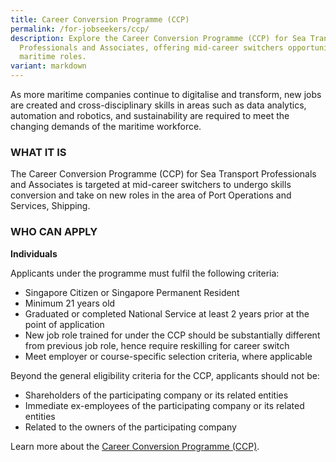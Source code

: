 ```yaml
---
title: Career Conversion Programme (CCP)
permalink: /for-jobseekers/ccp/
description: Explore the Career Conversion Programme (CCP) for Sea Transport
  Professionals and Associates, offering mid-career switchers opportunities in
  maritime roles.
variant: markdown
---
```

As more maritime companies continue to digitalise and transform, new jobs are created and cross-disciplinary skills in areas such as data analytics, automation and robotics, and sustainability are required to meet the changing demands of the maritime workforce.

### **WHAT IT IS**
The Career Conversion Programme (CCP) for Sea Transport Professionals and Associates is targeted at mid-career switchers to undergo skills conversion and take on new roles in the area of Port Operations and Services, Shipping.

### **WHO CAN APPLY**
**Individuals**

Applicants under the programme must fulfil the following criteria:

*   Singapore Citizen or Singapore Permanent Resident
*   Minimum 21 years old
*   Graduated or completed National Service at least 2 years prior at the point of application
*   New job role trained for under the CCP should be substantially different from previous job role, hence require reskilling for career switch
*   Meet employer or course-specific selection criteria, where applicable

Beyond the general eligibility criteria for the CCP, applicants should not be:

*   Shareholders of the participating company or its related entities
*   Immediate ex-employees of the participating company or its related entities
*   Related to the owners of the participating company


Learn more about the [Career Conversion Programme (CCP)](https://conversion.mycareersfuture.gov.sg/portal/ProgramDetails.aspx?ProgID=P00000429).